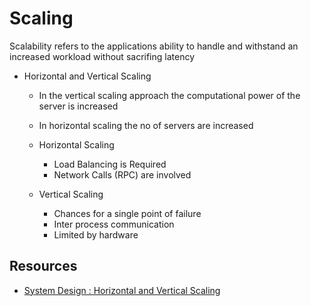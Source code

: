 # Scaling 

Scalability refers to the applications ability to handle and withstand an increased workload without sacrifing latency

- Horizontal and Vertical Scaling 
    - In the vertical scaling approach the computational power of the server is increased
    - In horizontal scaling the no of servers are increased

    - Horizontal Scaling 
        - Load Balancing is Required 
        - Network Calls (RPC) are involved 

    - Vertical Scaling 
        - Chances for a single point of failure
        - Inter process communication
        - Limited by hardware 


## Resources 

- [System Design : Horizontal and Vertical Scaling](https://www.youtube.com/watch?v=xpDnVSmNFX0&list=PLMCXHnjXnTnvo6alSjVkgxV-VH6EPyvoX)